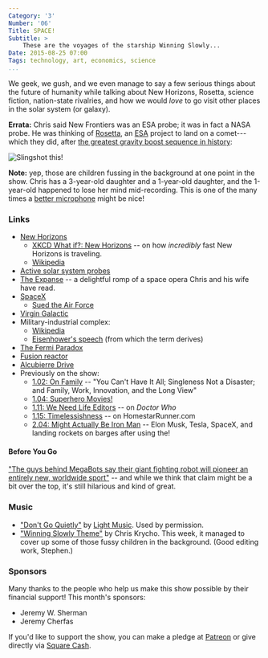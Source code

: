 ```yaml
---
Category: '3'
Number: '06'
Title: SPACE!
Subtitle: >
    These are the voyages of the starship Winning Slowly...
Date: 2015-08-25 07:00
Tags: technology, art, economics, science
...
```


We geek, we gush, and we even manage to say a few serious things about the
future of humanity while talking about New Horizons, Rosetta, science fiction,
nation-state rivalries, and how we would *love* to go visit other places in the
solar system (or galaxy).

**Errata:** Chris said New Frontiers was an ESA probe; it was in fact a NASA
probe. He was thinking of [Rosetta], an [ESA] project to land on a comet---which
they did, after [the greatest gravity boost sequence in history][gravity]:

![Slingshot this!](http://i.imgur.com/TUkKuhf.gif "gravity boost gif")

[Rosetta]: http://rosetta.esa.int
[ESA]: http://www.esa.int/ESA "European Space Agency"
[gravity]: http://www.esa.int/esatv/Videos/2013/12/Rosetta_s_Journey_B-Roll/Solar_system_animation_showing_Rosetta_trajectory

**Note:** yep, those are children fussing in the background at one point in the
show. Chris has a 3-year-old daughter and a 1-year-old daughter, and the
1-year-old happened to lose her mind mid-recording. This is one of the many
times a [better microphone] might be nice!

[better microphone]: https://www.patreon.com/winningslowly

### Links

  - [New Horizons](https://www.nasa.gov/mission_pages/newhorizons/main/index.html)
      + [XKCD What if?: New Horizons][xkcd] -- on how *incredibly* fast New
        Horizons is traveling.
      + [Wikipedia](https://en.wikipedia.org/wiki/New_Horizons)
  - [Active solar system probes][probes]
  - [The Expanse](http://www.danielabraham.com/james-s-a-corey/the-expanse/) --
    a delightful romp of a space opera Chris and his wife have read.
  - [SpaceX](http://www.spacex.com)
      + [Sued the Air Force][suit]
  - [Virgin Galactic](http://www.virgingalactic.com)
  - Military-industrial complex:
      + [Wikipedia](https://en.wikipedia.org/wiki/Military–industrial_complex)
      + [Eisenhower's speech][speech] (from which the term derives)
  - [The Fermi Paradox](https://en.wikipedia.org/wiki/Fermi_paradox)
  - [Fusion reactor](https://en.wikipedia.org/wiki/Fusion_power)
  - [Alcubierre Drive](https://en.wikipedia.org/wiki/Alcubierre_drive)
  - Previously on the show:
      + [1.02: On Family][1.02] -- "You Can't Have It All; Singleness Not a
        Disaster; and Family, Work, Innovation, and the Long View"
      + [1.04: Superhero Movies!][1.04]
      + [1.11: We Need Life Editors][1.11] -- on _Doctor Who_
      + [1.15: Timelessishness][1.15] -- on HomestarRunner.com
      + [2.04: Might Actually Be Iron Man][2.04] -- Elon Musk, Tesla, SpaceX,
        and landing rockets on barges after using the!

[xkcd]: https://what-if.xkcd.com/137/
[probes]: https://en.wikipedia.org/wiki/List_of_active_Solar_System_probes
[suit]: http://spacenews.com/spacex-air-force-reach-agreement/
[speech]: http://coursesa.matrix.msu.edu/~hst306/documents/indust.html
[1.02]: http://www.winningslowly.org/1.02/
[1.04]: http://www.winningslowly.org/1.04/
[1.11]: http://www.winningslowly.org/1.11/
[1.15]: http://www.winningslowly.org/1.15/
[2.04]: http://www.winningslowly.org/2.04/

#### Before You Go ####
["The guys behind MegaBots say their giant fighting robot will pioneer an
entirely new, worldwide sport"][robots] -- and while we think that claim might
be a bit over the top, it's still hilarious and kind of great.

[robots]: http://qz.com/462637/heres-what-its-like-to-pilot-a-giant-fighting-robot/

### Music

  - ["Don't Go Quietly"] by [Light Music]. Used by permission.
  - ["Winning Slowly Theme"](//soundcloud.com/chriskrycho/winning-slowly)
    by Chris Krycho. This week, it managed to cover up some of those fussy
    children in the background. (Good editing work, Stephen.)

["Don't Go Quietly"]: https://soundcloud.com/therecordmachine/light-music-dont-go-quietly-1/
[Light Music]: http://www.lightmusic.us

### Sponsors

Many thanks to the people who help us make this show possible by their financial
support! This month's sponsors:

  - Jeremy W. Sherman
  - Jeremy Cherfas

If you'd like to support the show, you can make a pledge at [Patreon] or give
directly via [Square Cash].

[Patreon]: https://www.patreon.com/winningslowly
[Square Cash]: https://cash.me/$winningslowly
